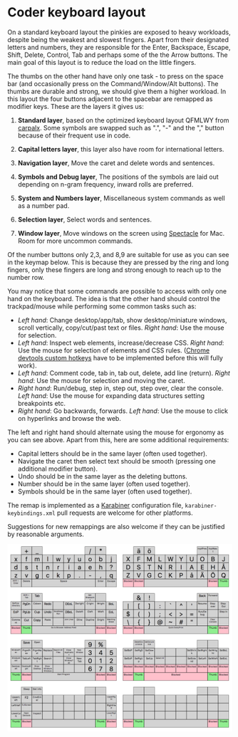 # Coder keyboard layout

On a standard keyboard layout the pinkies are exposed to heavy workloads, despite being the weakest and slowest fingers. Apart from their designated letters and numbers, they are responsible for the Enter, Backspace, Escape, Shift, Delete, Control, Tab and perhaps some of the the Arrow buttons. The main goal of this layout is to reduce the load on the little fingers. 

The thumbs on the other hand have only one task - to press on the space bar (and occasionally press on the Command/Window/Alt buttons). The thumbs are durable and strong, we should give them a higher workload. In this layout the four buttons adjacent to the spacebar are remapped as modifier keys. These are the layers it gives us:

1. **Standard layer**, based on the optimized keyboard layout QFMLWY from  [carpalx](http://mkweb.bcgsc.ca/carpalx/?full_optimization). Some symbols are swapped such as ".", "-" and the "," button because of their frequent use in code.

2. **Capital letters layer**, this layer also have room for international letters.

4. **Navigation layer**, Move the caret and delete words and sentences.

3. **Symbols and Debug layer**, The positions of the symbols are laid out depending on n-gram frequency, inward rolls are preferred.

5. **System and Numbers layer**, Miscellaneous system commands as well as a number pad.

6. **Selection layer**, Select words and sentences.

7. **Window layer**, Move windows on the screen using [Spectacle](https://www.spectacleapp.com/) for Mac. Room for more uncommon commands.

Of the number buttons only 2,3, and 8,9 are suitable for use as you can see in the keymap below. This is because they are pressed by the ring and long fingers, only these fingers are long and strong enough to reach up to the number row. 

You may notice that some commands are possible to access with only one hand on the keyboard. The idea is that the other hand should control the trackpad/mouse while performing some common tasks such as:

- *Left hand*: Change desktop/app/tab, show desktop/miniature windows, scroll vertically, copy/cut/past text or files. *Right hand*: Use the mouse for selection.
- *Left hand*: Inspect web elements, increase/decrease CSS. *Right hand*: Use the mouse for selection of elements and CSS rules. ([Chrome devtools custom hotkeys](https://bugs.chromium.org/p/chromium/issues/detail?id=174309) have to be implemented before this will fully work).
- *Left hand*: Comment code, tab in, tab out, delete, add line (return). *Right hand*: Use the mouse for selection and moving the caret.
- *Right hand*: Run/debug, step in, step out, step over, clear the console. *Left hand*: Use the mouse for expanding data structures setting breakpoints etc.
- *Right hand*: Go backwards, forwards. *Left hand*: Use the mouse to click on hyperlinks and browse the web.

The left and right hand should alternate using the mouse for ergonomy as you can see above. Apart from this, here are some additional requirements:
- Capital letters should be in the same layer (often used together).
- Navigate the caret then select text should be smooth (pressing one additional modifier button). 
- Undo should be in the same layer as the deleting buttons.
- Number should be in the same layer (often used together).
- Symbols should be in the same layer (often used together).

The remap is implemented as a [Karabiner](https://pqrs.org/osx/karabiner/) configuration file, `karabiner-keybindings.xml` pull requests are welcome for other platforms. 

Suggestions for new remappings are also welcome if they can be justified by reasonable arguments.

![Layout](https://github.com/3h4/coder/raw/master/keymap.png)
